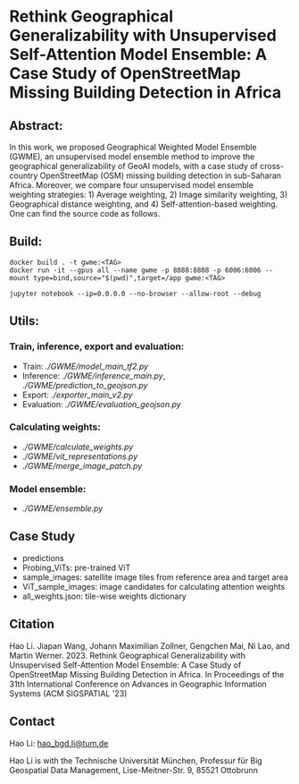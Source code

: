 # Rethink Geographical Generalizability with Unsupervised Self-Attention Model Ensemble: A Case Study of OpenStreetMap Missing Building Detection in Africa

## Abstract:

In this work, we proposed Geographical Weighted Model Ensemble (GWME), an unsupervised model ensemble method to improve the geographical generalizability of GeoAI models, with a case study of cross-country OpenStreetMap (OSM) missing building detection in sub-Saharan Africa. Moreover, we compare four unsupervised model ensemble weighting strategies: 1) Average weighting, 2) Image similarity weighting, 3) Geographical distance weighting, and 4) Self-attention-based weighting. One can find the source code as follows.



## Build:

```
docker build . -t gwme:<TAG>
docker run -it --gpus all --name gwme -p 8888:8888 -p 6006:6006 --mount type=bind,source="$(pwd)",target=/app gwme:<TAG>

jupyter notebook --ip=0.0.0.0 --no-browser --allow-root --debug
```

## Utils:

### Train, inference, export and evaluation:

- Train: *./GWME/model_main_tf2.py*
- Inference: *./GWME/inference_main.py*, *./GWME/prediction_to_geojson.py*
- Export: *./exporter_main_v2.py*
- Evaluation: *./GWME/evaluation_geojson.py*

### Calculating weights:

- *./GWME/calculate_weights.py*
- *./GWME/vit_representations.py*
- *./GWME/merge_image_patch.py*

### Model ensemble:

- *./GWME/ensemble.py*

## Case Study

- predictions
- Probing_ViTs: pre-trained ViT
- sample_images: satellite image tiles from reference area and target area
- ViT_sample_images: image candidates for calculating attention weights
- all_weights.json: tile-wise weights dictionary

## Citation

Hao Li. Jiapan Wang, Johann Maximilian Zollner, Gengchen Mai, Ni Lao, and Martin Werner. 2023. Rethink Geographical Generalizability with Unsupervised Self-Attention Model Ensemble: A Case Study of OpenStreetMap Missing Building Detection in Africa. In Proceedings of the 31th International Conference on Advances in Geographic Information Systems (ACM SIGSPATIAL '23)

## Contact

Hao Li: [hao_bgd.li@tum.de](mailto:hao_bgd.li@tum.de)  

Hao Li is with the Technische Universität München, Professur für Big Geospatial Data Management, Lise-Meitner-Str. 9, 85521 Ottobrunn



